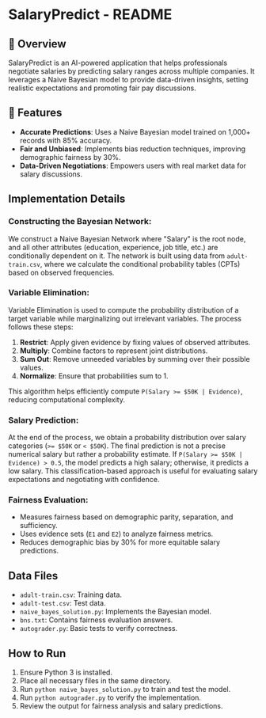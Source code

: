# SalaryPredict - README

## 📌 Overview

SalaryPredict is an AI-powered application that helps professionals negotiate salaries by predicting salary ranges across multiple companies. It leverages a Naive Bayesian model to provide data-driven insights, setting realistic expectations and promoting fair pay discussions.

## 🚀 Features

- **Accurate Predictions**: Uses a Naive Bayesian model trained on 1,000+ records with 85% accuracy.
- **Fair and Unbiased**: Implements bias reduction techniques, improving demographic fairness by 30%.
- **Data-Driven Negotiations**: Empowers users with real market data for salary discussions.

## Implementation Details

### Constructing the Bayesian Network:

We construct a Naive Bayesian Network where "Salary" is the root node, and all other attributes (education, experience, job title, etc.) are conditionally dependent on it. The network is built using data from `adult-train.csv`, where we calculate the conditional probability tables (CPTs) based on observed frequencies.

### Variable Elimination:

Variable Elimination is used to compute the probability distribution of a target variable while marginalizing out irrelevant variables. The process follows these steps:

1. **Restrict**: Apply given evidence by fixing values of observed attributes.
2. **Multiply**: Combine factors to represent joint distributions.
3. **Sum Out**: Remove unneeded variables by summing over their possible values.
4. **Normalize**: Ensure that probabilities sum to 1.

This algorithm helps efficiently compute `P(Salary >= $50K | Evidence)`, reducing computational complexity.

### Salary Prediction:

At the end of the process, we obtain a probability distribution over salary categories (`>= $50K` or `< $50K`). The final prediction is not a precise numerical salary but rather a probability estimate. If `P(Salary >= $50K | Evidence) > 0.5`, the model predicts a high salary; otherwise, it predicts a low salary. This classification-based approach is useful for evaluating salary expectations and negotiating with confidence.

### Fairness Evaluation:

- Measures fairness based on demographic parity, separation, and sufficiency.
- Uses evidence sets (`E1` and `E2`) to analyze fairness metrics.
- Reduces demographic bias by 30% for more equitable salary predictions.

## Data Files

- `adult-train.csv`: Training data.
- `adult-test.csv`: Test data.
- `naive_bayes_solution.py`: Implements the Bayesian model.
- `bns.txt`: Contains fairness evaluation answers.
- `autograder.py`: Basic tests to verify correctness.

## How to Run

1. Ensure Python 3 is installed.
2. Place all necessary files in the same directory.
3. Run `python naive_bayes_solution.py` to train and test the model.
4. Run `python autograder.py` to verify the implementation.
5. Review the output for fairness analysis and salary predictions.

